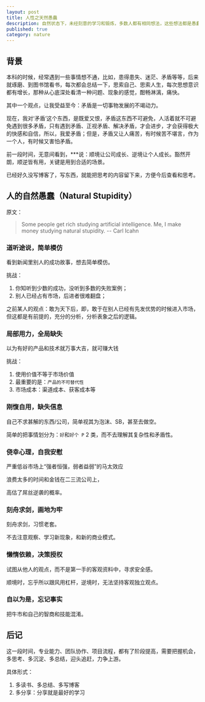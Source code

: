 ```yaml
---
layout: post
title: 人性之天然愚蠢
description: 自然状态下，未经刻意的学习和锻炼，多数人都有相同想法，这些想法都是愚蠢的
published: true
category: nature
---
```


## 背景

本科的时候，经常遇到一些事情想不通，比如，患得患失、迷茫、矛盾等等，后来就琢磨、到图书馆看书，每次都会总结一下，思索自己、思索人生，每次思想意识都有增长，那种从心底深处看清一种问题、现象的感觉，酣畅淋漓，痛快。

其中一个观点，让我受益至今：矛盾是一切事物发展的不竭动力。

现在，我对‘矛盾’这个东西，是既爱又恨，矛盾这东西不可避免，人活着就不可避免遇到很多矛盾，只有遇到矛盾、正视矛盾、解决矛盾，才会进步，才会获得极大的快感和自信，所以，我爱矛盾；但是，矛盾又让人痛苦，有时候苦不堪言，作为一个人，有时候又害怕矛盾。

前一段时间，无意间看到，***说：顺境让公司成长、逆境让个人成长。豁然开朗，顺逆皆有用，关键是用到合适的场景。

已经好久没写博客了，写东西，就能把思考的内容留下来，方便今后查看和思考。


## 人的自然愚蠢（Natural Stupidity）

原文：

> Some people get rich studying artificial intelligence. Me, I make money studying natural stupidity.  -- Carl Icahn

### 道听途说，简单模仿

看到新闻里别人的成功故事，想去简单模仿。

挑战：

1. 你知听到少数的成功，没听到多数的失败案例；
2. 别人已经占有市场，后进者很难翻盘；

之前某人的观点：敢为天下后，即，敢于在别人已经有先发优势的时候进入市场，但这都是有前提的，充分的分析，分析表象之后的逻辑。

### 局部用力，全局缺失

以为有好的产品和技术就万事大吉，就可赚大钱

挑战：

1. 使用价值不等于市场价值
2. 最重要的是：`产品的不可替代性`
3. 市场成本：渠道成本、获客成本等

### 刚愎自用，缺失信息

自己不求甚解的东西/公司，简单视其为泡沫、SB，甚至去做空。

简单的把事情划分为：`好`和`好个 P` 2 类，而不去理解其复杂性和矛盾性。


### 侥幸心理，自我安慰

严重低谷市场上“强者恒强，弱者益弱”的马太效应

浪费太多的时间和金钱在二三流公司上，

高估了屌丝逆袭的概率。


### 刻舟求剑，画地为牢

刻舟求剑，习惯老套。

不去注意观察、学习新现象，和新的商业模式。


### 懒惰依赖，决策授权

试图从他人的观点，而不是第一手的客观资料中，寻求安全感。

顺境时，忘乎所以跟风用杠杆，逆境时，无法坚持客观独立观点。

### 自以为是，忘记事实

把牛市和自己的智商和技能混淆。




## 后记

这一段时间，专业能力、团队协作、项目流程，都有了阶段提高，需要把握机会，多思考、多沉淀、多总结，迎头追赶，力争上游。

具体形式：

1. 多读书、多总结、多写博客
2. 多分享：分享就是最好的学习






[NingG]:    http://ningg.github.com  "NingG"



